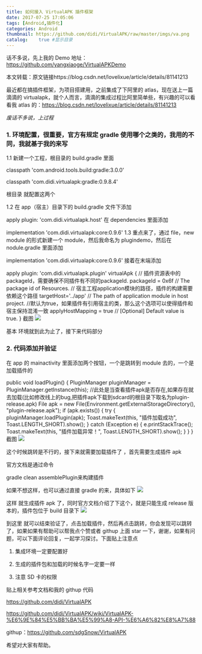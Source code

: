 ```yaml
---
title: 如何接入 VirtualAPK 插件框架
date: 2017-07-25 17:05:06
tags: [Android,插件化]
categories: Android
thumbnail: https://github.com/didi/VirtualAPK/raw/master/imgs/va.png
catalog:    true #显示目录
---
```


话不多说，先上我的 Demo 地址：https://github.com/yangxiaoge/VirtualAPKDemo

本文转载：原文链接https://blog.csdn.net/lovelixue/article/details/81141213

最近都在搞插件框架，为项目搭建用，之前集成了下阿里的 atlas，现在送上一篇滴滴的 virtualapk，就个人而言，滴滴的集成过程比阿里简单些，有兴趣的可以看看我 atlas 的：https://blog.csdn.net/lovelixue/article/details/81141213

*废话不多说，上过程*

### 1. 环境配置，很重要，官方有规定 gradle 使用哪个之类的，我用的不同，我就基于我的来写

1.1 新建一个工程，根目录的 build.gradle 里面

classpath 'com.android.tools.build:gradle:3.0.0'

classpath 'com.didi.virtualapk:gradle:0.9.8.4'



根目录 就配置这两个

1.2 在 app（宿主）目录下的 build.gradle 文件下添加

apply plugin: 'com.didi.virtualapk.host'
在 dependencies 里面添加

implementation 'com.didi.virtualapk:core:0.9.6'
1.3 重点来了，通过 file，new module 的形式新建一个 module，然后我命名为 plugindemo，然后在 nodule.gradle 里面添加

implementation 'com.didi.virtualapk:core:0.9.6'
接着在末端添加

apply plugin: 'com.didi.virtualapk.plugin'
virtualApk {
    // 插件资源表中的packageId，需要确保不同插件有不同的packageId.
    packageId = 0x6f             // The package id of Resources.
    // 宿主工程application模块的路径，插件的构建需要依赖这个路径
    targetHost='../app' // The path of application module in host project.
    //默认为true，如果插件有引用宿主的类，那么这个选项可以使得插件和宿主保持混淆一致
    applyHostMapping = true      // [Optional] Default value is true.
}
截图
![](https://img-blog.csdn.net/20180725103642552?watermark/2/text/aHR0cHM6Ly9ibG9nLmNzZG4ubmV0L2xvdmVsaXh1ZQ==/font/5a6L5L2T/fontsize/400/fill/I0JBQkFCMA==/dissolve/70)

基本 环境就到此为止了，接下来代码部分

### 2. 代码添加并验证

在 app 的 mainactivity 里面添加两个按钮，一个是跳转到 module 去的，一个是加载插件的

public void loadPlugin() {
    PluginManager pluginManager = PluginManager.getInstance(this);
    //此处是当查看插件apk是否存在,如果存在就去加载(比如修改线上的bug,把插件apk下载到sdcard的根目录下取名为plugin-release.apk)
    File apk = new File(Environment.getExternalStorageDirectory(), "plugin-release.apk");
    if (apk.exists()) {
        try {
            pluginManager.loadPlugin(apk);
            Toast.makeText(this, "插件加载成功", Toast.LENGTH_SHORT).show();
        } catch (Exception e) {
            e.printStackTrace();
            Toast.makeText(this, "插件加载异常！", Toast.LENGTH_SHORT).show();
        }
    }
}
截图
![](https://img-blog.csdn.net/20180725104101299?watermark/2/text/aHR0cHM6Ly9ibG9nLmNzZG4ubmV0L2xvdmVsaXh1ZQ==/font/5a6L5L2T/fontsize/400/fill/I0JBQkFCMA==/dissolve/70)


这个时候跳转是不行的，接下来就需要加载插件了 ，首先需要生成插件 apk

官方文档是通过命令

gradle clean assemblePlugin来构建插件

如果不想这样，也可以通过直接 gradle 的来，具体如下
![](https://img-blog.csdn.net/20180725104350857?watermark/2/text/aHR0cHM6Ly9ibG9nLmNzZG4ubmV0L2xvdmVsaXh1ZQ==/font/5a6L5L2T/fontsize/400/fill/I0JBQkFCMA==/dissolve/70)


这样 就生成插件 apk 了，同时官方文档介绍了下这个，就是只能生成 release 版本的，插件包位于 build 目录下
![](https://img-blog.csdn.net/20180725104530319?watermark/2/text/aHR0cHM6Ly9ibG9nLmNzZG4ubmV0L2xvdmVsaXh1ZQ==/font/5a6L5L2T/fontsize/400/fill/I0JBQkFCMA==/dissolve/70)


到这里 就可以结束验证了，点击加载插件，然后再点击跳转，你会发现可以跳转了，如果如果有帮助可以帮我点个赞或者 githup 上面 star 一下，谢谢，如果有问题，可以下面评论回复，一起学习探讨。下面贴上注意点

1. 集成环境一定要配置好

2. 生成的插件包和加载的时候名字一定要一样

3. 注意 SD 卡的权限

贴上相关参考文档和我的 githup 代码

https://github.com/didi/VirtualAPK

https://github.com/didi/VirtualAPK/wiki/VirtualAPK-%E6%9E%84%E5%BB%BA%E5%99%A8-API-%E6%A6%82%E8%A7%88

githup：https://github.com/sdgSnow/VirtualAPK

希望对大家有帮助。